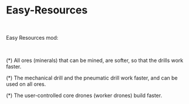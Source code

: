 # Easy-Resources

<br>

Easy Resources mod:

<br>

(*) All ores (minerals) that can be mined, are softer, so that the drills work faster.

(*) The mechanical drill and the pneumatic drill work faster, and can be used on all ores.

(*) The user-controlled core drones (worker drones) build faster.


